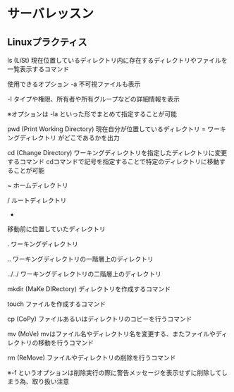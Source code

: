 # サーバレッスン
Linuxプラクティス
----------------
ls (LiSt)
現在位置しているディレクトリ内に存在するディレクトリやファイルを一覧表示するコマンド

使用できるオプション
-a
不可視ファイルも表示

-l
タイプや権限、所有者や所有グループなどの詳細情報を表示

※オプションは -la といった形でまとめて指定することが可能


pwd (Print Working Directory)
現在自分が位置しているディレクトリ = ワーキングディレクトリ がどこであるかを出力


cd (Change Directory)
ワーキングディレクトリを指定したディレクトリに変更するコマンド
cdコマンドで記号を指定することで特定のディレクトリに移動することが可能

~
ホームディレクトリ

/
ルートディレクトリ

-
移動前に位置していたディレクトリ

.
ワーキングディレクトリ

..
ワーキングディレクトリの一階層上のディレクトリ

../../
ワーキングディレクトリの二階層上のディレクトリ


mkdir (MaKe DIRectory)
ディレクトリを作成するコマンド


touch
ファイルを作成するコマンド


cp (CoPy)
ファイルあるいはディレクトリのコピーを行うコマンド


mv (MoVe)
mvはファイル名やディレクトリ名を変更する、またファイルやディレクトリの移動を行うコマンド


rm (ReMove)
ファイルやディレクトリの削除を行うコマンド

※-f というオプションは削除実行の際に警告メッセージを表示せずに削除してしまう為、取り扱い注意

